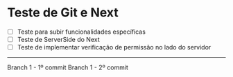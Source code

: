 # Teste de Git e Next

- [ ]  Teste para subir funcionalidades específicas
- [ ]  Teste de ServerSide do Next
- [ ]  Teste de implementar verificação de permissão no lado do servidor

-----

Branch 1 - 1º commit
Branch 1 - 2º commit